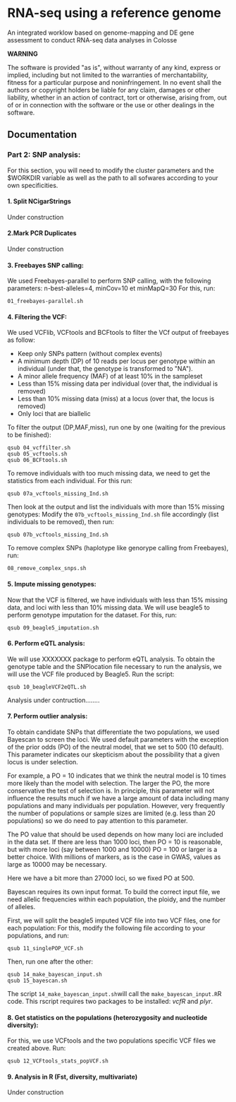 # RNA-seq using a reference genome

An integrated worklow based on genome-mapping and DE gene assessment to conduct RNA-seq data analyses in Colosse


**WARNING**

The software is provided "as is", without warranty of any kind, express or implied, including but not limited to the warranties of merchantability, fitness for a particular purpose and noninfringement. In no event shall the authors or copyright holders be liable for any claim, damages or other liability, whether in an action of contract, tort or otherwise, arising from, out of or in connection with the software or the use or other dealings in the software.


## Documentation


### Part 2: SNP analysis:

For this section, you will need to modify the cluster parameters and the $WORKDIR variable as well as the path to all sofwares according to your own specificities.


#### 1. Split NCigarStrings

Under construction


#### 2.Mark PCR Duplicates

Under construction


#### 3. Freebayes SNP calling:

We used Freebayes-parallel to perform SNP calling, with the following parameters: n-best-alleles=4, minCov=10 et minMapQ=30
For this, run:

```shell
01_freebayes-parallel.sh
```


#### 4. Filtering the VCF:

We used VCFlib, VCFtools and BCFtools to filter the VCf output of freebayes as follow:
* Keep only SNPs pattern (without complex events)
* A minimum depth (DP) of 10 reads per locus per genotype within an individual (under that, the genotype is transformed to "NA").
* A minor allele frequency (MAF) of at least 10% in the sampleset
* Less than 15% missing data per individual (over that, the individual is removed)
* Less than 10% missing data (miss) at a locus (over that, the locus is removed)
* Only loci that are biallelic
 

To filter the output (DP,MAF,miss), run one by one (waiting for the previous to be finished):

```shell
qsub 04_vcffilter.sh
qsub 05_vcftools.sh
qsub 06_BCFtools.sh
```

To remove individuals with too much missing data, we need to get the statistics from each individual.
For this run:

```shell
qsub 07a_vcftools_missing_Ind.sh
```
 
Then look at the output and list the individuals with more than 15% missing genotypes:
Modify the `07b_vcftools_missing_Ind.sh` file accordingly (list individuals to be removed), then run:

```shell
qsub 07b_vcftools_missing_Ind.sh
```
 
To remove complex SNPs (haplotype like genorype calling from Freebayes), run:

 
```shell
08_remove_complex_snps.sh
```


#### 5. Impute missing genotypes:

Now that the VCF is filtered, we have individuals with less than 15% missing data, and loci with less than 10% missing data.
We will use beagle5 to perform genotype imputation for the dataset.
For this, run:

```shell
qsub 09_beagle5_imputation.sh
```

 
#### 6. Perform eQTL analysis:

We will use XXXXXXX package to perform eQTL analysis.
To obtain the genotype table and the SNPlocation file necessary to run the analysis, we will use the VCF file produced by Beagle5. Run the script:
 
```shell
qsub 10_beagleVCF2eQTL.sh
```

Analysis under contruction........

 
 
#### 7. Perform outlier analysis:

To obtain candidate SNPs that differentiate the two populations, we used Bayescan to screen the loci.
We used default parameters with the exception of the prior odds (PO) of the neutral model, that we set to 500 (10 default). 
This parameter indicates our skepticism about the possibility that a given locus is under selection. 

For example, a PO = 10 indicates that we think the neutral model is 10 times more likely than the model with selection. The larger the PO, the more conservative the test of selection is. In principle, this parameter will not influence the results much if we have a large amount of data including many populations and many individuals per population. However, very frequently the number of populations or sample sizes are limited (e.g. less than 20 populations) so we do need to pay attention to this parameter.

The PO value that should be used depends on how many loci are included in the data set. If there are less than 1000 loci, then PO = 10 is reasonable, but with more loci (say between 1000 and 10000) PO = 100 or larger is a better choice. With millions of markers, as is the case in GWAS, values as large as 10000 may be necessary.

Here we have a bit more than 27000 loci, so we fixed PO at 500.

Bayescan requires its own input format. To build the correct input file, we need allelic frequencies within each population, the ploidy, and the number of alleles.

First, we will split the beagle5 imputed VCF file into two VCF files, one for each population:
For this, modify the following file according to your populations, and run:

```shell
qsub 11_singlePOP_VCF.sh
```

Then, run one after the other:
 
```shell
qsub 14_make_bayescan_input.sh
qsub 15_bayescan.sh
```

The script `14_make_bayescan_input.sh`will call the `make_bayescan_input.R`R code. This rscript requires two packages to be installed: *vcfR* and *plyr*.



#### 8. Get statistics on the populations (heterozygosity and nucleotide diversity):

For this, we use VCFtools and the two populations specific VCF files we created above.
Run:
 
```shell
qsub 12_VCFtools_stats_popVCF.sh
```


#### 9. Analysis in R (Fst, diversity, multivariate)

Under construction




